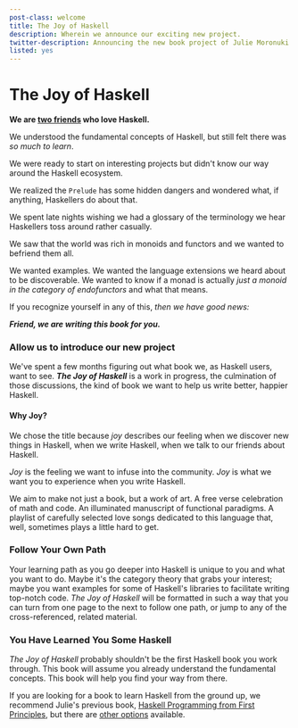 ```yaml
---
post-class: welcome
title: The Joy of Haskell
description: Wherein we announce our exciting new project.
twitter-description: Announcing the new book project of Julie Moronuki and Chris Martin.
listed: yes
---
```


# The Joy of Haskell

**We are <a href="/authors.html">two friends</a> who love Haskell.**

We understood the fundamental concepts of Haskell, but still felt there was *_so_ much to learn*. 

We were ready to start on interesting projects but didn't know our way around the Haskell ecosystem.

We realized the `Prelude` has some hidden dangers and wondered what, if anything, Haskellers do about that.

We spent late nights wishing we had a glossary of the terminology we hear Haskellers toss around rather casually.

We saw that the world was rich in monoids and functors and we wanted to befriend them all.

We wanted examples. We wanted the language extensions we heard about to be discoverable. We wanted to know if a monad is actually *just a monoid in the category of endofunctors* and what that means.

If you recognize yourself in any of this, _then we have good news:_

**_Friend, we are writing this book for you._**

### Allow us to introduce our new project

We've spent a few months figuring out what book we, as Haskell users, want to see. **_The Joy of Haskell_** is a work in progress, the culmination of those discussions, the kind of book we want to help us write better, happier Haskell.

#### Why Joy?

We chose the title because *joy* describes our feeling when we discover new things in Haskell, when we write Haskell, when we talk to our friends about Haskell. 

*Joy* is the feeling we want to infuse into the community. *Joy* is what we want you to experience when you write Haskell.

We aim to make not just a book, but a work of art. A free verse celebration of math and code. An illuminated manuscript of functional paradigms. A playlist of carefully selected love songs dedicated to this language that, well, sometimes plays a little hard to get.

### Follow Your Own Path

Your learning path as you go deeper into Haskell is unique to you and what you want to do. Maybe it's the category theory that grabs your interest; maybe you want examples for some of Haskell's libraries to facilitate writing top-notch code. *The Joy of Haskell* will be formatted in such a way that you can turn from one page to the next to follow one path, or jump to any of the cross-referenced, related material. 

### You Have Learned You Some Haskell

*The Joy of Haskell* probably shouldn't be the first Haskell book you work through. This book will assume you already understand the fundamental concepts. This book will help you find your way from there. 

If you are looking for a book to learn Haskell from the ground up, we recommend Julie's previous book, [Haskell Programming from First Principles](http://haskellbook.com/), but there are [other options](https://haskell-lang.org/documentation) available.

